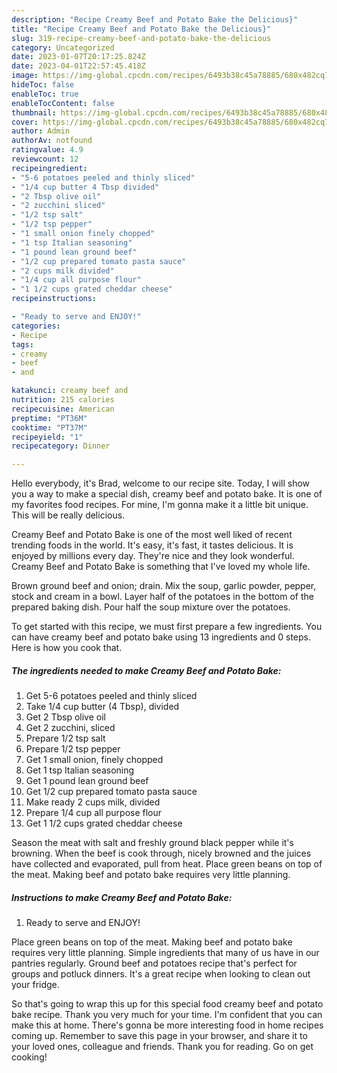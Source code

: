 ```yaml
---
description: "Recipe Creamy Beef and Potato Bake the Delicious}"
title: "Recipe Creamy Beef and Potato Bake the Delicious}"
slug: 319-recipe-creamy-beef-and-potato-bake-the-delicious
category: Uncategorized
date: 2023-01-07T20:17:25.824Z
date: 2023-04-01T22:57:45.418Z
image: https://img-global.cpcdn.com/recipes/6493b38c45a78885/680x482cq70/creamy-beef-and-potato-bake-recipe-main-photo.jpg
hideToc: false
enableToc: true
enableTocContent: false
thumbnail: https://img-global.cpcdn.com/recipes/6493b38c45a78885/680x482cq70/creamy-beef-and-potato-bake-recipe-main-photo.jpg
cover: https://img-global.cpcdn.com/recipes/6493b38c45a78885/680x482cq70/creamy-beef-and-potato-bake-recipe-main-photo.jpg
author: Admin
authorAv: notfound
ratingvalue: 4.9
reviewcount: 12
recipeingredient:
- "5-6 potatoes peeled and thinly sliced"
- "1/4 cup butter 4 Tbsp divided"
- "2 Tbsp olive oil"
- "2 zucchini sliced"
- "1/2 tsp salt"
- "1/2 tsp pepper"
- "1 small onion finely chopped"
- "1 tsp Italian seasoning"
- "1 pound lean ground beef"
- "1/2 cup prepared tomato pasta sauce"
- "2 cups milk divided"
- "1/4 cup all purpose flour"
- "1 1/2 cups grated cheddar cheese"
recipeinstructions:

- "Ready to serve and ENJOY!"
categories:
- Recipe
tags:
- creamy
- beef
- and

katakunci: creamy beef and 
nutrition: 215 calories
recipecuisine: American
preptime: "PT36M"
cooktime: "PT37M"
recipeyield: "1"
recipecategory: Dinner

---
```



Hello everybody, it's Brad, welcome to our recipe site. Today, I will show you a way to make a special dish, creamy beef and potato bake. It is one of my favorites food recipes. For mine, I'm gonna make it a little bit unique. This will be really delicious.

Creamy Beef and Potato Bake is one of the most well liked of recent trending foods in the world. It's easy, it's fast, it tastes delicious. It is enjoyed by millions every day. They're nice and they look wonderful. Creamy Beef and Potato Bake is something that I've loved my whole life.

Brown ground beef and onion; drain. Mix the soup, garlic powder, pepper, stock and cream in a bowl. Layer half of the potatoes in the bottom of the prepared baking dish. Pour half the soup mixture over the potatoes.


To get started with this recipe, we must first prepare a few ingredients. You can have creamy beef and potato bake using 13 ingredients and 0 steps. Here is how you cook that.

<!--inarticleads1-->

##### The ingredients needed to make Creamy Beef and Potato Bake:

1. Get 5-6 potatoes peeled and thinly sliced
1. Take 1/4 cup butter (4 Tbsp), divided
1. Get 2 Tbsp olive oil
1. Get 2 zucchini, sliced
1. Prepare 1/2 tsp salt
1. Prepare 1/2 tsp pepper
1. Get 1 small onion, finely chopped
1. Get 1 tsp Italian seasoning
1. Get 1 pound lean ground beef
1. Get 1/2 cup prepared tomato pasta sauce
1. Make ready 2 cups milk, divided
1. Prepare 1/4 cup all purpose flour
1. Get 1 1/2 cups grated cheddar cheese


Season the meat with salt and freshly ground black pepper while it&#39;s browning. When the beef is cook through, nicely browned and the juices have collected and evaporated, pull from heat. Place green beans on top of the meat. Making beef and potato bake requires very little planning. 

<!--inarticleads2-->

##### Instructions to make Creamy Beef and Potato Bake:


1. Ready to serve and ENJOY!

Place green beans on top of the meat. Making beef and potato bake requires very little planning. Simple ingredients that many of us have in our pantries regularly. Ground beef and potatoes recipe that&#39;s perfect for groups and potluck dinners. It&#39;s a great recipe when looking to clean out your fridge. 

So that's going to wrap this up for this special food creamy beef and potato bake recipe. Thank you very much for your time. I'm confident that you can make this at home. There's gonna be more interesting food in home recipes coming up. Remember to save this page in your browser, and share it to your loved ones, colleague and friends. Thank you for reading. Go on get cooking!
